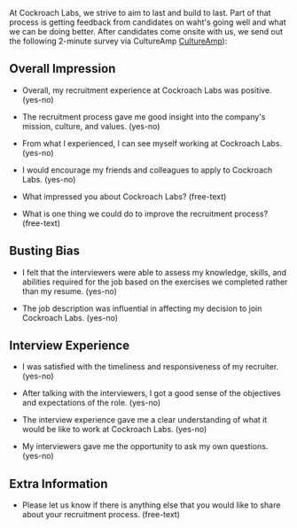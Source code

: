 At Cockroach Labs, we strive to aim to last and build to last. Part of that process is getting feedback from candidates on waht's going well and what we can be doing better.  After candidates come onsite with us, we send out the following 2-minute survey via CultureAmp [CultureAmp](https://www.cultureamp.com/)): 


## Overall Impression

- Overall, my recruitment experience at Cockroach Labs was positive. (yes-no) 

- The recruitment process gave me good insight into the company's mission, culture, and values. (yes-no) 

- From what I experienced, I can see myself working at Cockroach Labs. (yes-no)  

- I would encourage my friends and colleagues to apply to Cockroach Labs. (yes-no) 

- What impressed you about Cockroach Labs? (free-text) 

- What is one thing we could do to improve the recruitment process? (free-text) 


## Busting Bias

- I felt that the interviewers were able to assess my knowledge, skills, and abilities required for the job based on the exercises we completed rather than my resume. (yes-no)  

- The job description was influential in affecting my decision to join Cockroach Labs. (yes-no) 


## Interview Experience

- I was satisfied with the timeliness and responsiveness of my recruiter. (yes-no) 

- After talking with the interviewers, I got a good sense of the objectives and expectations of the role. (yes-no) 

- The interview experience gave me a clear understanding of what it would be like to work at Cockroach Labs. (yes-no) 

- My interviewers gave me the opportunity to ask my own questions. (yes-no) 


## Extra Information

- Please let us know if there is anything else that you would like to share about your recruitment process. (free-text) 
